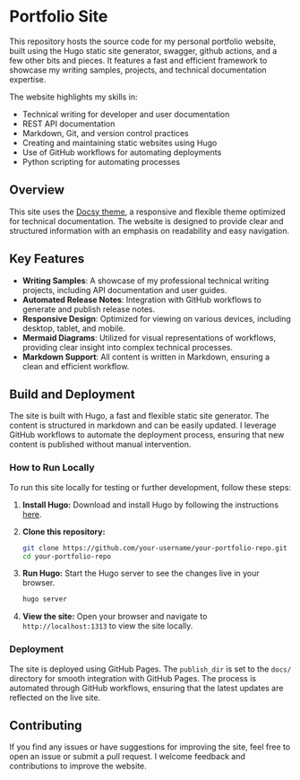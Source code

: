 
# Portfolio Site

This repository hosts the source code for my personal portfolio website, built using the Hugo static site generator, swagger, github actions, and a few other bits and pieces. It features a fast and efficient framework to showcase my writing samples, projects, and technical documentation expertise. 

The website highlights my skills in:
- Technical writing for developer and user documentation
- REST API documentation
- Markdown, Git, and version control practices
- Creating and maintaining static websites using Hugo
- Use of GitHub workflows for automating deployments
- Python scripting for automating processes

## Overview

This site uses the [Docsy theme](https://github.com/google/docsy), a responsive and flexible theme optimized for technical documentation. The website is designed to provide clear and structured information with an emphasis on readability and easy navigation.

## Key Features

- **Writing Samples**: A showcase of my professional technical writing projects, including API documentation and user guides.
- **Automated Release Notes**: Integration with GitHub workflows to generate and publish release notes.
- **Responsive Design**: Optimized for viewing on various devices, including desktop, tablet, and mobile.
- **Mermaid Diagrams**: Utilized for visual representations of workflows, providing clear insight into complex technical processes.
- **Markdown Support**: All content is written in Markdown, ensuring a clean and efficient workflow.
  
## Build and Deployment

The site is built with Hugo, a fast and flexible static site generator. The content is structured in markdown and can be easily updated. I leverage GitHub workflows to automate the deployment process, ensuring that new content is published without manual intervention.

### How to Run Locally

To run this site locally for testing or further development, follow these steps:

1. **Install Hugo:**
   Download and install Hugo by following the instructions [here](https://gohugo.io/getting-started/installing/).

2. **Clone this repository:**
   ```bash
   git clone https://github.com/your-username/your-portfolio-repo.git
   cd your-portfolio-repo
   ```

3. **Run Hugo:**
   Start the Hugo server to see the changes live in your browser.
   ```bash
   hugo server
   ```

4. **View the site:**
   Open your browser and navigate to `http://localhost:1313` to view the site locally.

### Deployment

The site is deployed using GitHub Pages. The `publish_dir` is set to the `docs/` directory for smooth integration with GitHub Pages. The process is automated through GitHub workflows, ensuring that the latest updates are reflected on the live site.

## Contributing

If you find any issues or have suggestions for improving the site, feel free to open an issue or submit a pull request. I welcome feedback and contributions to improve the website.
